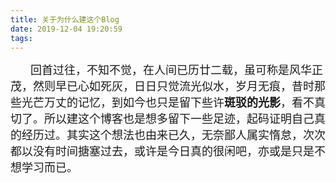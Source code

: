 ```yaml
---
title: 关于为什么建这个Blog
date: 2019-12-04 19:20:59
tags:
---
```

&emsp;&emsp;&nbsp;<font size=4>回首过往，不知不觉，在人间已历廿二载，虽可称是风华正茂，然则早已心如死灰，日日只觉流光似水，岁月无痕，昔时那些光芒万丈的记忆，到如今也只是留下些许<strong>斑驳的光影</strong>，看不真切了。所以建这个博客也是想多留下一些足迹，起码证明自己真的经历过。其实这个想法也由来已久，无奈鄙人属实惰怠，次次都以没有时间搪塞过去，或许是今日真的很闲吧，亦或是只是不想学习而已。</font>
